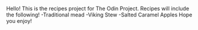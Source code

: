 Hello! This is the recipes project for The Odin Project. 
Recipes will include the following!
-Traditional mead
-Viking Stew
-Salted Caramel Apples
Hope you enjoy!